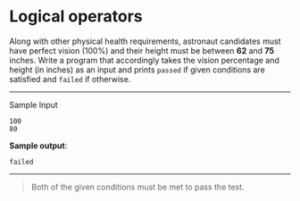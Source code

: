 # Logical operators

Along with other physical health requirements, astronaut candidates must have perfect vision (100%) and their height must be between **62** and **75** inches. Write a program that accordingly takes the vision percentage and height (in inches) as an input and prints `passed` if given conditions are satisfied and `failed` if otherwise.

---

Sample Input
```
100
80
```

**Sample output**:
```
failed
```

---

>Both of the given conditions must be met to pass the test.